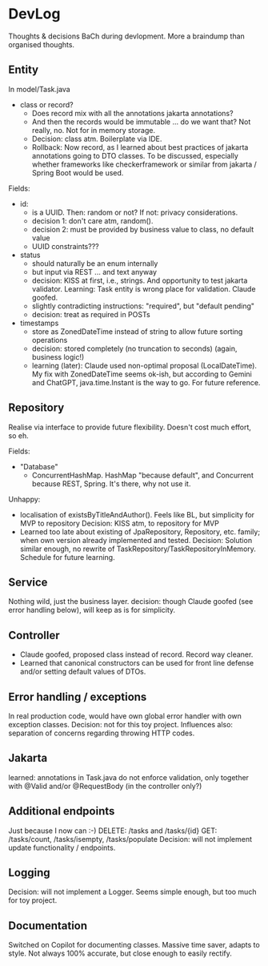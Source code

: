 # DevLog

Thoughts & decisions BaCh during devlopment. More a braindump than organised thoughts.

## Entity

In model/Task.java

- class or record?
  - Does record mix with all the annotations jakarta annotations?
  - And then the records would be immutable ... do we want that? Not really, no. Not for
    in memory storage.
  - Decision: class atm. Boilerplate via IDE.
  - Rollback: Now record, as I learned about best practices of jakarta annotations going
    to DTO classes. To be discussed, especially whether frameworks like checkerframework
    or similar from jakarta / Spring Boot would be used.

Fields:

- id:
  - is a UUID. Then: random or not? If not: privacy considerations.
  - decision 1: don't care atm, random().
  - decision 2: must be provided by business value to class, no default value
  - UUID constraints???
- status
  - should naturally be an enum internally
  - but input via REST ... and text anyway
  - decision: KISS at first, i.e., strings. And opportunity to test jakarta validator.
    Learning: Task entity is wrong place for validation. Claude goofed.
  - slightly contradicting instructions: "required", but "default pending"
  - decision: treat as required in POSTs
- timestamps
  - store as ZonedDateTime instead of string to allow future sorting operations
  - decision: stored completely (no truncation to seconds) (again, business logic!)
  - learning (later): Claude used non-optimal proposal (LocalDateTime). My fix with ZonedDateTime seems ok-ish, but according to Gemini and ChatGPT, java.time.Instant is the way to go. For future reference.

## Repository

Realise via interface to provide future flexibility. Doesn't cost much effort, so eh.

Fields:

- "Database"
  - ConcurrentHashMap. HashMap "because default", and Concurrent because REST, Spring.
    It's there, why not use it.

Unhappy:

- localisation of existsByTitleAndAuthor(). Feels like BL, but simplicity for MVP to
  repository
  Decision: KISS atm, to repository for MVP
- Learned too late about existing of JpaRepository, Repository, etc. family; when own version already
  implemented and tested.
  Decision: Solution similar enough, no rewrite of TaskRepository/TaskRepositoryInMemory. Schedule for future learning.

## Service

Nothing wild, just the business layer.
decision: though Claude goofed (see error handling below), will keep as is for simplicity.

## Controller

- Claude goofed, proposed class instead of record. Record way cleaner.
- Learned that canonical constructors can be used for front line defense and/or setting
default values of DTOs.

## Error handling / exceptions

In real production code, would have own global error handler with own exception classes.
Decision: not for this toy project. Influences also: separation of concerns regarding throwing
HTTP codes.

## Jakarta

learned: annotations in Task.java do not enforce validation, only together
with @Valid and/or @RequestBody (in the controller only?)

## Additional endpoints

Just because I now can :-)
DELETE: /tasks and /tasks/{id}
GET: /tasks/count, /tasks/isempty, /tasks/populate
Decision: will not implement update functionality / endpoints.

## Logging

Decision: will not implement a Logger. Seems simple enough, but too much for toy project.

## Documentation

Switched on Copilot for documenting classes. Massive time saver, adapts to style. Not always 100% accurate, but close enough to easily rectify.
